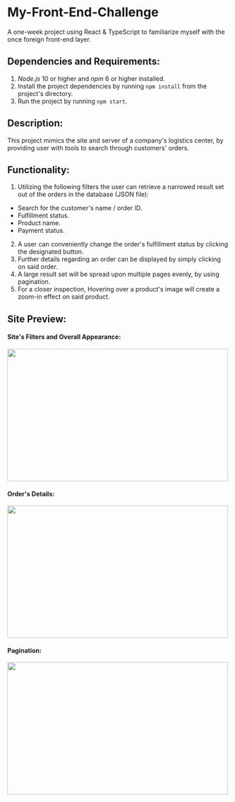 # My-Front-End-Challenge
A one-week project using React & TypeScript to familiarize myself with the once foreign front-end layer.

## Dependencies and Requirements:
1. *Node.js* 10 or higher and *npm* 6 or higher installed.
2. Install the project dependencies by running `npm install` from the project's directory.
3. Run the project by running `npm start`.


## Description:
This project mimics the site and server of a company's logistics center, by providing user with tools to search through customers' orders.   

## Functionality:

1. Utilizing the following filters the user can retrieve a narrowed result set out of the orders in the database (JSON file):
  * Search for the customer's name / order ID. 
  * Fulfillment status.
  * Product name.
  * Payment status.
2. A user can conveniently change the order's fulfillment status by clicking the designated button.  
3. Further details regarding an order can be displayed by simply clicking on said order.
4. A large result set will be spread upon multiple pages evenly, by using pagination. 
5. For a closer inspection, Hovering over a product's image will create a zoom-in effect on said product.   

## Site Preview:

#### Site's Filters and Overall Appearance:  
  <img src="https://github.com/Cohen-J-Omer/My-Front-End-Challenge/blob/main/client/src/assets/screenshots/site_top.png" width="500" height="300" />
  
#### Order's Details:
  <img src="https://github.com/Cohen-J-Omer/My-Front-End-Challenge/blob/main/client/src/assets/screenshots/card_pull_down.png" width="500" height="300" />
  
#### Pagination:     
  <img src="https://github.com/Cohen-J-Omer/My-Front-End-Challenge/blob/main/client/src/assets/screenshots/site_bottom.png" width="500" height="300" />
  

  
  
